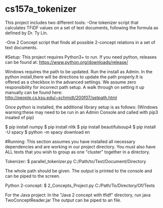 # cs157a_tokenizer

This project includes two different tools: 
-One tokenizer script that calculates TFiDF values on a
set of text documents, following the formula as defined 
by Dr. Ty Lin. 

-One 2 Concept script that finds all possible 2-concept
relations in a set of text documents.   

#Setup:
This project requires Python3+ to run. 
If you need python, releases can be found at:
https://www.python.org/downloads/release/

Windows requires the path to be updated. Run the install
as Admin. In the python install,there will be directions 
to update the path properly.It is offered as a checkbox 
in the advanced settings.
We assume zero responsibility for incorrect path setup.
A walk through on setting it up manually can be found here:
http://people.cs.ksu.edu/~schmidt/200f07/setpath.html

Once python is installed, the
additional library setup is as follows:
(Windows warning:these may need to be run in an Admin Console 
and called with pip3 insated of pip)

$ pip install numpy
$ pip install nltk
$ pip install beautifulsoup4 
$ pip install -U spacy
$ python -m spacy download en

#Running:
This section assumes you have installed all necessary dependencies
and are working in our project directory. 
You must also have ALL texts that you wish to group as one "cluster"
together in a directory.

Tokenizer:
$ parallel_tokenizer.py C:/Path/to/Text/Document/Directory

The whole path should be given. The output is printed to the console
and can be piped to the screen. 

Python 2-concept:
$ 2_Concepts_Project.py C:/Path/To/Directory/Of/Texts

For the Java project:
In the "Java 2 concept with tfidf" directory, run 
java TwoConceptReader.jar
The output can be piped to an file. 
